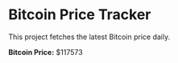 # Bitcoin Price Tracker

This project fetches the latest Bitcoin price daily.

**Bitcoin Price:** $117573
